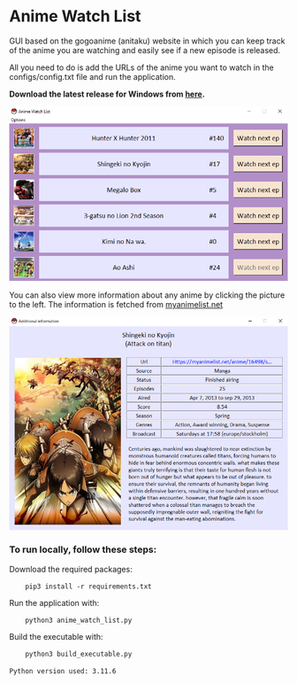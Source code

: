 # Anime Watch List
GUI based on the gogoanime (anitaku) website in which you can keep track of the anime you are watching and easily see if a new episode is released.

All you need to do is add the URLs of the anime you want to watch in the configs/config.txt file and run the application.

<b>Download the latest release for Windows from [here](https://github.com/ahmed91abbas/anime-watch-list/releases/latest).</b>

![anime-watch-list](images/anime-watch-list.png)

You can also view more information about any anime by clicking the picture to the left. The information is fetched from [myanimelist.net](https://myanimelist.net/)

![additional-information](images/additional-information.png)

### To run locally, follow these steps:

Download the required packages:

        pip3 install -r requirements.txt

Run the application with:

        python3 anime_watch_list.py

Build the executable with:

        python3 build_executable.py

`Python version used: 3.11.6`
